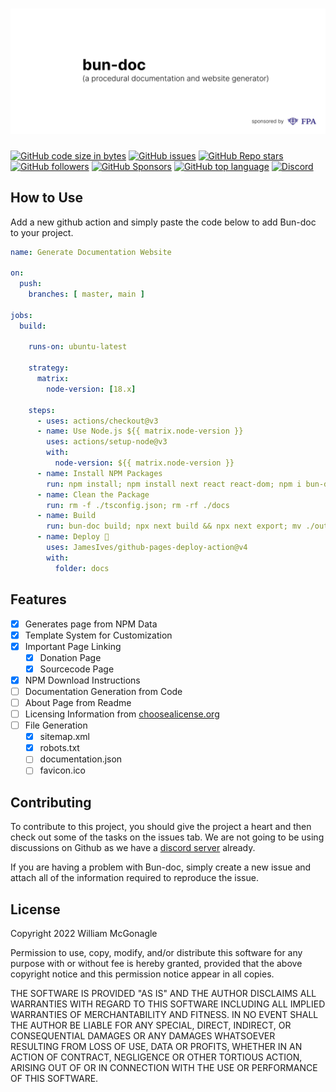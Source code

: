 # [![Bun-doc](https://raw.githubusercontent.com/William-McGonagle/bun-doc/c8be8454f3686ddfb5c7e84b51fa847c4cbde824/.github/media/cover.svg)](https://william-mcgonagle.github.io/bun-doc/)

[![GitHub code size in bytes](https://img.shields.io/github/languages/code-size/william-mcgonagle/bun-doc)](https://github.com/william-mcgonagle/bun-doc)
[![GitHub issues](https://img.shields.io/github/issues/william-mcgonagle/bun-doc)](https://github.com/william-mcgonagle/bun-doc/issues)
[![GitHub Repo stars](https://img.shields.io/github/stars/william-mcgonagle/bun-doc?color=green)](https://github.com/william-mcgonagle/bun-doc)
[![GitHub followers](https://img.shields.io/github/followers/william-mcgonagle?color=red)](https://github.com/william-mcgonagle)
[![GitHub Sponsors](https://img.shields.io/github/sponsors/fairfield-programming?color=orange)](https://github.com/fairfield-programming)
[![GitHub top language](https://img.shields.io/github/languages/top/william-mcgonagle/bun-doc?color=purple)](https://github.com/william-mcgonagle/bun-doc)
[![Discord](https://img.shields.io/discord/928056769983447090)](https://discord.gg/qtu2MXGhcf)

## How to Use

Add a new github action and simply paste the code below to add Bun-doc to your project.

```yaml
name: Generate Documentation Website

on:
  push:
    branches: [ master, main ]

jobs:
  build:

    runs-on: ubuntu-latest

    strategy:
      matrix:
        node-version: [18.x]

    steps:
      - uses: actions/checkout@v3
      - name: Use Node.js ${{ matrix.node-version }}
        uses: actions/setup-node@v3
        with:
          node-version: ${{ matrix.node-version }}
      - name: Install NPM Packages
        run: npm install; npm install next react react-dom; npm i bun-doc -g
      - name: Clean the Package
        run: rm -f ./tsconfig.json; rm -rf ./docs
      - name: Build
        run: bun-doc build; npx next build && npx next export; mv ./out ./docs
      - name: Deploy 🚀
        uses: JamesIves/github-pages-deploy-action@v4
        with:
          folder: docs
```

## Features

- [x] Generates page from NPM Data
- [x] Template System for Customization
- [x] Important Page Linking
  - [x] Donation Page
  - [x] Sourcecode Page
- [x] NPM Download Instructions
- [ ] Documentation Generation from Code
- [ ] About Page from Readme
- [ ] Licensing Information from [choosealicense.org](https://choosealicense.org)
- [ ] File Generation
  - [x] sitemap.xml
  - [x] robots.txt
  - [ ] documentation.json
  - [ ] favicon.ico

## Contributing

To contribute to this project, you should give the project a heart and then check out some of the tasks on the issues tab. We are not going to be using discussions on Github as we have a [discord server](https://discord.gg/qtu2MXGhcf) already.

If you are having a problem with Bun-doc, simply create a new issue and attach all of the information required to reproduce the issue.

## License

Copyright 2022 William McGonagle

Permission to use, copy, modify, and/or distribute this software for any purpose with or without fee is hereby granted, provided that the above copyright notice and this permission notice appear in all copies.

THE SOFTWARE IS PROVIDED "AS IS" AND THE AUTHOR DISCLAIMS ALL WARRANTIES WITH REGARD TO THIS SOFTWARE INCLUDING ALL IMPLIED WARRANTIES OF MERCHANTABILITY AND FITNESS. IN NO EVENT SHALL THE AUTHOR BE LIABLE FOR ANY SPECIAL, DIRECT, INDIRECT, OR CONSEQUENTIAL DAMAGES OR ANY DAMAGES WHATSOEVER RESULTING FROM LOSS OF USE, DATA OR PROFITS, WHETHER IN AN ACTION OF CONTRACT, NEGLIGENCE OR OTHER TORTIOUS ACTION, ARISING OUT OF OR IN CONNECTION WITH THE USE OR PERFORMANCE OF THIS SOFTWARE.
